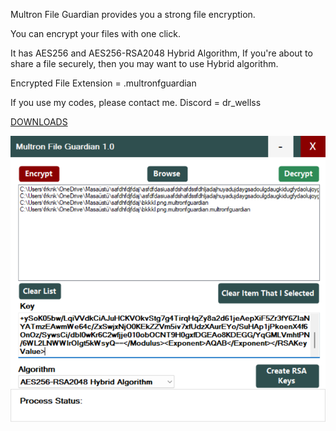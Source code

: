 Multron File Guardian provides you a strong file encryption.

You can encrypt your files with one click.

It has AES256 and AES256-RSA2048 Hybrid Algorithm, If you're about to share a file securely, then you may want to use Hybrid algorithm.


Encrypted File Extension = .multronfguardian

If you use my codes, please contact me. Discord = dr_wellss

[DOWNLOADS](https://github.com/drwellss/MultronFguardian/releases)

![alt text](https://github.com/drwellss/MultronFguardian/blob/main/mfg.png?raw=true)
